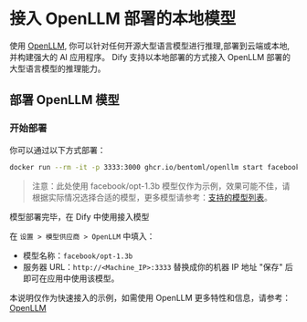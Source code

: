 # 接入 OpenLLM 部署的本地模型

使用 [OpenLLM](https://github.com/bentoml/OpenLLM), 你可以针对任何开源大型语言模型进行推理,部署到云端或本地,并构建强大的 AI 应用程序。
Dify 支持以本地部署的方式接入 OpenLLM 部署的大型语言模型的推理能力。

## 部署 OpenLLM 模型
### 开始部署

你可以通过以下方式部署：

```bash
docker run --rm -it -p 3333:3000 ghcr.io/bentoml/openllm start facebook/opt-1.3b --backend pt
```
> 注意：此处使用 facebook/opt-1.3b 模型仅作为示例，效果可能不佳，请根据实际情况选择合适的模型，更多模型请参考：[支持的模型列表](https://github.com/bentoml/OpenLLM#-supported-models)。


模型部署完毕，在 Dify 中使用接入模型

   在 `设置 > 模型供应商 > OpenLLM` 中填入：

   - 模型名称：`facebook/opt-1.3b`
   - 服务器 URL：`http://<Machine_IP>:3333` 替换成你的机器 IP 地址
   "保存" 后即可在应用中使用该模型。

本说明仅作为快速接入的示例，如需使用 OpenLLM 更多特性和信息，请参考：[OpenLLM](https://github.com/bentoml/OpenLLM)